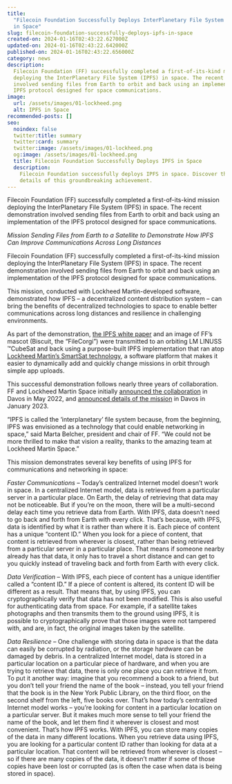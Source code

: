 ```yaml
---
title:
  "Filecoin Foundation Successfully Deploys InterPlanetary File System (IPFS)
  in Space"
slug: filecoin-foundation-successfully-deploys-ipfs-in-space
created-on: 2024-01-16T02:43:22.627000Z
updated-on: 2024-01-16T02:43:22.642000Z
published-on: 2024-01-16T02:43:22.656000Z
category: news
description:
  Filecoin Foundation (FF) successfully completed a first-of-its-kind mission
  deploying the InterPlanetary File System (IPFS) in space. The recent demonstration
  involved sending files from Earth to orbit and back using an implementation of the
  IPFS protocol designed for space communications.
image:
  url: /assets/images/01-lockheed.png
  alt: IPFS in Space
recommended-posts: []
seo:
  noindex: false
  twitter:title: summary
  twitter:card: summary
  twitter:image: /assets/images/01-lockheed.png
  og:image: /assets/images/01-lockheed.png
  title: Filecoin Foundation Successfully Deploys IPFS in Space
  description:
    Filecoin Foundation successfully deploys IPFS in space. Discover the
    details of this groundbreaking achievement.
---
```


Filecoin Foundation (FF) successfully completed a first-of-its-kind mission deploying the InterPlanetary File System (IPFS) in space. The recent demonstration involved sending files from Earth to orbit and back using an implementation of the IPFS protocol designed for space communications.

_Mission Sending Files from Earth to a Satellite to Demonstrate How IPFS Can Improve Communications Across Long Distances_

Filecoin Foundation (FF) successfully completed a first-of-its-kind mission deploying the InterPlanetary File System (IPFS) in space. The recent demonstration involved sending files from Earth to orbit and back using an implementation of the IPFS protocol designed for space communications.

This mission, conducted with Lockheed Martin-developed software, demonstrated how IPFS – a decentralized content distribution system – can bring the benefits of decentralized technologies to space to enable better communications across long distances and resilience in challenging environments.

As part of the demonstration, [the IPFS white paper](https://github.com/ipfs/papers/raw/master/ipfs-cap2pfs/ipfs-p2p-file-system.pdf) and an image of FF’s mascot (Biscuit, the “FileCorgi”) were transmitted to an orbiting LM LINUSS ™CubeSat and back using a purpose-built IPFS implementation that ran atop [Lockheed Martin’s SmartSat technology](https://www.lockheedmartin.com/content/lockheed-martin/en-us/news/features/2024/smartsat-equipped-satellite-uploads-new-mission-on-orbit.html), a software platform that makes it easier to dynamically add and quickly change missions in orbit through simple app uploads.

This successful demonstration follows nearly three years of collaboration. FF and Lockheed Martin Space initially [announced the collaboration](https://fil.org/blog/filecoin-foundation-and-lockheed-martin-bring-decentralized-storage-to-space/) in Davos in May 2022, and [announced details of the mission](https://fil.org/blog/ff-x-lockheed-martin-mission-announcement/) in Davos in January 2023.

“IPFS is called the ‘interplanetary’ file system because, from the beginning, IPFS was envisioned as a technology that could enable networking in space,” said Marta Belcher, president and chair of FF. “We could not be more thrilled to make that vision a reality, thanks to the amazing team at Lockheed Martin Space.”

This mission demonstrates several key benefits of using IPFS for communications and networking in space:

_Faster Communications_ – Today’s centralized Internet model doesn’t work in space. In a centralized Internet model, data is retrieved from a particular server in a particular place. On Earth, the delay of retrieving that data may not be noticeable. But if you’re on the moon, there will be a multi-second delay each time you retrieve data from Earth. With IPFS, data doesn’t need to go back and forth from Earth with every click. That’s because, with IPFS, data is identified by what it is rather than where it is. Each piece of content has a unique “content ID.” When you look for a piece of content, that content is retrieved from wherever is closest, rather than being retrieved from a particular server in a particular place. That means if someone nearby already has that data, it only has to travel a short distance and can get to you quickly instead of traveling back and forth from Earth with every click.

_Data Verification_ – With IPFS, each piece of content has a unique identifier called a “content ID.” If a piece of content is altered, its content ID will be different as a result. That means that, by using IPFS, you can cryptographically verify that data has not been modified. This is also useful for authenticating data from space. For example, if a satellite takes photographs and then transmits them to the ground using IPFS, it is possible to cryptographically prove that those images were not tampered with, and are, in fact, the original images taken by the satellite.

_Data Resilience_ – One challenge with storing data in space is that the data can easily be corrupted by radiation, or the storage hardware can be damaged by debris. In a centralized Internet model, data is stored in a particular location on a particular piece of hardware, and when you are trying to retrieve that data, there is only one place you can retrieve it from. To put it another way: imagine that you recommend a book to a friend, but you don’t tell your friend the name of the book – instead, you tell your friend that the book is in the New York Public Library, on the third floor, on the second shelf from the left, five books over. That’s how today’s centralized Internet model works – you’re looking for content in a particular location on a particular server. But it makes much more sense to tell your friend the name of the book, and let them find it wherever is closest and most convenient. That’s how IPFS works. With IPFS, you can store many copies of the data in many different locations. When you retrieve data using IPFS, you are looking for a particular content ID rather than looking for data at a particular location. That content will be retrieved from wherever is closest – so if there are many copies of the data, it doesn’t matter if some of those copies have been lost or corrupted (as is often the case when data is being stored in space).
